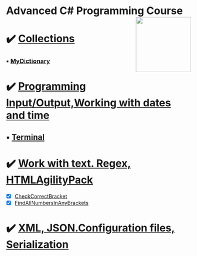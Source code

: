 # Advanced C# Programming Course  <img src="https://www.onlinebooksreview.com/uploads/blog_images/2018/01/27_c-sharp-logo-filled.png" align="right" width="150px" height="150px" /> 

# :heavy_check_mark: [Collections](https://github.com/suren-vanyan/ADVANCED_OOP/tree/master/OOP.Advanced.Collection.MyDictionary)
### :black_small_square: [MyDictionary](https://github.com/suren-vanyan/ADVANCED_OOP/tree/master/OOP.Advanced.Collection.MyDictionary/OOP.Advanced.Collection.MyDictionary)
# :heavy_check_mark: [Programming Input/Output,Working with dates and time](https://github.com/suren-vanyan/ADVANCED_OOP/tree/master/OOP.Advance.System.IO/System.IO.Terminal) 
## :black_small_square: [Terminal](https://github.com/suren-vanyan/ADVANCED_OOP/tree/master/OOP.Advance.System.IO/System.IO.Terminal) 
# :heavy_check_mark: [Work with text. Regex, HTMLAgilityPack](https://github.com/suren-vanyan/ADVANCED_OOP/tree/master/OOP.Advance.Regex) 
- [x] [CheckCorrectBracket](https://github.com/suren-vanyan/ADVANCED_OOP/blob/master/OOP.Advance.Regex/Regex.CheckCorrectBracket/OOP.Advance.Regex.CheckCorrectBracket/Program.cs) 
- [x]  [FindAllNumbersInAnyBrackets	](https://github.com/suren-vanyan/ADVANCED_OOP/blob/master/OOP.Advance.Regex/Regex.FindAllNumbersInAnyBrackets/Regex.FindAllNumbersInAnyBrackets/Program.cs) 
# :heavy_check_mark: [XML, JSON.Configuration files, Serialization](https://github.com/suren-vanyan/ADVANCED_OOP/tree/master/OOP.Advance.System.IO/System.IO.Terminal) 

